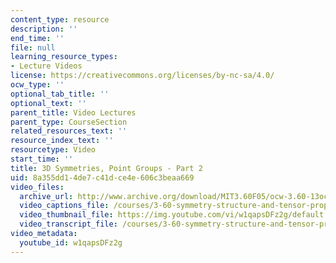 ```yaml
---
content_type: resource
description: ''
end_time: ''
file: null
learning_resource_types:
- Lecture Videos
license: https://creativecommons.org/licenses/by-nc-sa/4.0/
ocw_type: ''
optional_tab_title: ''
optional_text: ''
parent_title: Video Lectures
parent_type: CourseSection
related_resources_text: ''
resource_index_text: ''
resourcetype: Video
start_time: ''
title: 3D Symmetries, Point Groups - Part 2
uid: 8a355dd1-4de7-c41d-ce4e-606c3beaa669
video_files:
  archive_url: http://www.archive.org/download/MIT3.60F05/ocw-3.60-13oct2005-pt2-220k.mp4
  video_captions_file: /courses/3-60-symmetry-structure-and-tensor-properties-of-materials-fall-2005/3db45888f58350b3b4b76027f4429e85_w1qapsDFz2g.vtt
  video_thumbnail_file: https://img.youtube.com/vi/w1qapsDFz2g/default.jpg
  video_transcript_file: /courses/3-60-symmetry-structure-and-tensor-properties-of-materials-fall-2005/6bce48b94821ad160714be5c63ffadbd_w1qapsDFz2g.pdf
video_metadata:
  youtube_id: w1qapsDFz2g
---
```

